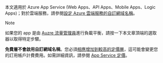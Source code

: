 本文適用於 Azure App Service (Web Apps、API Apps、Mobile Apps、Logic Apps)；對於雲端服務，請參閱[設定 Azure 雲端服務的自訂網域名稱](../articles/cloud-services/cloud-services-custom-domain-name.md)。

> [!NOTE]
> 如果您的 app 是由 [Auzre 流量管理員](https://azure.microsoft.com/services/traffic-manager/)進行負載平衡，請按一下本文章頂端的選取器以取得特定步驟。
> 
> **免費層不會啟用自訂網域名稱**。您必須[相應增加到較高的定價層](../articles/app-service-web/web-sites-scale.md)，這可能會變更您的訂用帳戶計費費用。如需詳細資訊，請參閱 [App Service 定價](https://azure.microsoft.com/pricing/details/app-service/)。
> 
> 

<!---HONumber=AcomDC_0727_2016-->